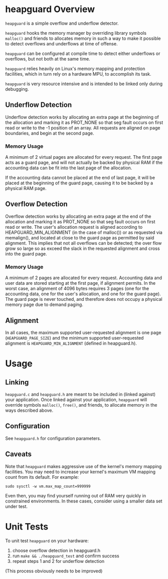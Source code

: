# heapguard Overview
`heapguard` is a simple overflow and underflow detector.

`heapguard` hooks the memory manager by overriding library symbols
`malloc()` and friends to allocates memory in such a way to make it
possible to detect overflows and underflows at time of offense.

`heapguard` can be configured at compile time to detect either underflows or
overflows, but not both at the same time.

`heapguard` relies heavily on Linux's memory mapping and protection
facilities, which in turn rely on a hardware MPU, to accomplish its task.

`heapguard` is very resource intensive and is intended to be linked only
during debugging.

## Underflow Detection
Underflow detection works by allocating an extra page at the beginning
of the allocation and marking it as PROT_NONE so that seg fault occurs
on first read or write to the -1 position of an array. All requests
are aligned on page boundaries, and begin at the second page.

### Memory Usage
A minimum of 2 virtual pages are allocated for every request. The first
page acts as a guard page, and will not actually be backed by physical
RAM if the accounting data can be fit into the last page of the allocation.

If the accounting data cannot be placed at the end of last page, it will be
placed at the beginning of the guard page, causing it to be backed by a
physical RAM page.

## Overflow Detection
Overflow detection works by allocating an extra page at the end of the
allocation and marking it as PROT_NONE so that seg fault occurs on first
read or write. The user's allocation request is aligned according to
HEAPGUARD_MIN_ALIGNMENT (in the case of malloc()) or as requested via
memalign(), and located at close to the guard page as permitted by said
alignment. This implies that not all overflows can be detected; the over
flow grow so large so as exceed the slack in the requested alignment and
cross into the guard page.

### Memory Usage
A minimum of 2 pages are allocated for every request. Accounting data and
user data are stored starting at the first page, if alignment permits. In
the worst case, an alignment of 4096 bytes requires 3 pages (one for the
accounting data, one for the user's allocation, and one for the guard page).
The guard page is never touched, and therefore does not occupy a physical
memory page due to demand paging.

## Alignment
In all cases, the maximum supported user-requested alignment is one page
(`HEAPGUARD_PAGE_SIZE`) and the minimum supported user-requested alignment
is `HEAPGUARD_MIN_ALIGNMENT` (defined in heapguard.h).

# Usage

## Linking
`heapguard.c` and `heapguard.h` are meant to be included in (linked against)
your application. Once linked against your application, `heapguard` will
override symbols `malloc()`, `free()`, and friends, to allocate memory in
the ways described above.

## Configuration
See `heapguard.h` for configuration parameters.

## Caveats
Note that `heapguard` makes aggressive use of the kernel's memory mapping
facilities. You may need to increase your kernel's maximum VM mapping count
from its default. For example:

```console
sudo sysctl -w vm.max_map_count=999999
```

Even then, you may find yourself running out of RAM very quickly in
constrained environments. In these cases, consider using a smaller data
set under test.

# Unit Tests
To unit test `heapguard` on your hardware:

1. choose overflow detection in heapguard.h
2. run `make && ./heapguard_test` and confirm success
3. repeat steps 1 and 2 for underflow detection

(This process obviously needs to be improved)

